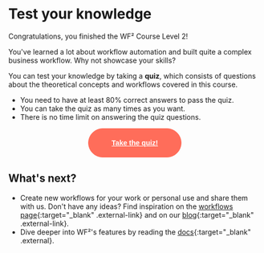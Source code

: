 # Test your knowledge

Congratulations, you finished the WF² Course Level 2!

You've learned a lot about workflow automation and built quite a complex business workflow. Why not showcase your skills?

You can test your knowledge by taking a **quiz**, which consists of questions about the theoretical concepts and workflows covered in this course.

- You need to have at least 80% correct answers to pass the quiz.
- You can take the quiz as many times as you want.
- There is no time limit on answering the quiz questions.

<div style="text-align:center;">
	<button style="font-weight: 600;padding: 20px 46px;border-radius: 30px;color: #fff;background-color: #ff6d5a;border-color: #ff6d5a;border: 1px solid #ff6d5a;font-size: 14px;"><a href="https://WF²-community.typeform.com/to/r9hDbytg" target="_blank" style="color: #fff;">Take the quiz!</a></button>
</div>

## What's next?

- Create new workflows for your work or personal use and share them with us. Don't have any ideas? Find inspiration on the [workflows page](https://WF².io/workflows){:target="_blank" .external-link} and on our [blog](https://WF².io/blog/){:target="_blank" .external-link}.
- Dive deeper into WF²'s features by reading the [docs](/){:target="_blank" .external}.
